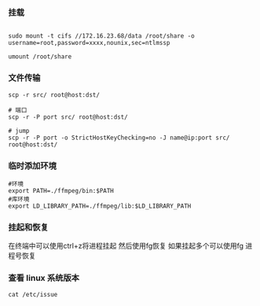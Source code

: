 
### 挂载
```shell

sudo mount -t cifs //172.16.23.68/data /root/share -o username=root,password=xxxx,nounix,sec=ntlmssp

umount /root/share
```
### 文件传输
```shell
scp -r src/ root@host:dst/

# 端口
scp -r -P port src/ root@host:dst/

# jump
scp -r -P port -o StrictHostKeyChecking=no -J name@ip:port src/ root@host:dst/
```


### 临时添加环境
```shell
#环境
export PATH=./ffmpeg/bin:$PATH
#库环境
export LD_LIBRARY_PATH=./ffmpeg/lib:$LD_LIBRARY_PATH
```
### 挂起和恢复
在终端中可以使用ctrl+z将进程挂起
然后使用fg恢复
如果挂起多个可以使用fg 进程号恢复

### 查看 linux 系统版本
`cat /etc/issue`
